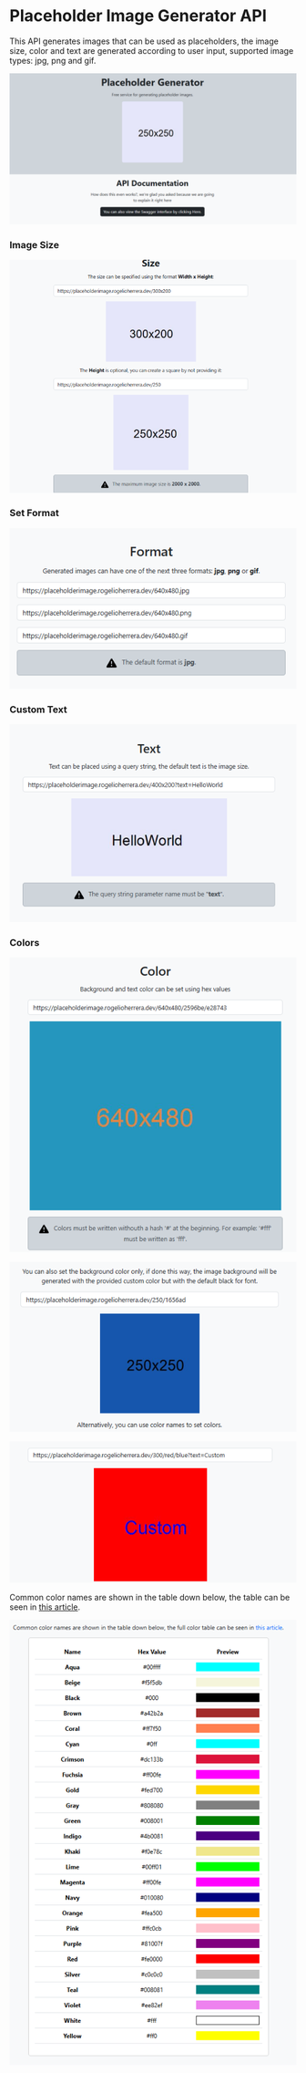 # Placeholder Image Generator API
<p>This API generates images that can be used as placeholders, the image size, color and text are generated according to user input, supported image types: jpg, png and gif.</p> 

![Home Page.](/screenshots/0-Home.png)

<h3 align="left">Image Size</h3>

![Image Size.](/screenshots/1-Size.png)

<h3 align="left">Set Format</h3>

![Image Format.](/screenshots/2-Format.png)

<h3 align="left">Custom Text</h3>

![Custom Text.](/screenshots/3-Text.png)

<h3 align="left">Colors</h3>

![Custom Color.](/screenshots/4-Color.png)

![Background Color.](/screenshots/5-Color-Background.png)

![Text Color.](/screenshots/6-Color-Custom-Text.png)

<p>Common color names are shown in the table down below, the table can be seen in <a class="text-decoration-none" href="https://learn.microsoft.com/en-us/dotnet/api/system.windows.media.brushes?view=windowsdesktop-9.0" rel="noopener noreferrer" target="_blank">this article</a>.</p>

![Text Color.](/screenshots/7-Color-List.png)


